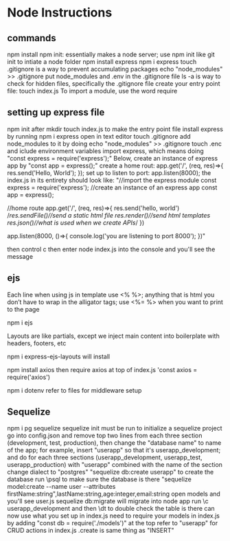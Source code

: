 # Node Instructions

## commands

npm install
npm init: essentially makes a node server; use npm init like git init to intiate a node folder
npm install express
npm i express
touch .gitignore is a way to prevent accumulating packages
echo "node_modules" >> .gitignore
put node_modules and .env in the .gitignore file
ls -a is way to check for hidden files, specifically the .gitignore file
create your entry point file: touch index.js
To import a module, use the word require

## setting up express file

npm init after mkdir
touch index.js to make the entry point file
install express by running npm i express
open in text editor
touch .gitignore
add node_modules to it by doing echo "node_modules" >> .gitignore
touch .enc and iclude environment variables
import express, which means doing "const express = require('express');" Below, create an instance of express app by "const app = express();"
create a home rout: app.get('/', (req, res)=>{
res.send('Hello, World');
});
set up to listen to port: app.listen(8000);
the index.js in its entirety should look like:
"//import the express module
const express = require('express');
//create an instance of an express app
const app = express();

//home route
app.get('/', (req, res)=>{
res.send('hello, world')
/_res.sendFile()//send a static html file
res.render()//send html templates
res.json()//what is used when we create APIs_/
})

app.listen(8000, ()=>{
console.log('you are listening to port 8000');
})"

then control c
then enter node index.js into the console and you'll see the message

## ejs

Each line when using js in template use <% %>; anything that is html you don’t have to wrap in the alligator tags; use <%= %> when you want to print to the page

npm i ejs

Layouts are like partials, except we inject main content into boilerplate with headers, footers, etc

npm i express-ejs-layouts will install

npm install axios
then require axios at top of index.js 'const axios = require('axios')

npm i dotenv
refer to files for middleware setup

## Sequelize

npm i pg sequelize
sequelize init must be run to initialize a sequelize project
go into config.json and remove top two lines from each three section (development, test, production), then change the "database name" to name of the app; for example, insert "userapp" so that it's userapp_development; and do for each three sections (userapp_development, userapp_test, userapp_production) with "userapp" combined with the name of the section
change dialect to "postgres"
"sequelize db:create userapp" to create the database
run \psql to make sure the database is there
"sequelize model:create --name user --attributes firstName:string",lastName:string,age:integer,email:string
open models and you'll see user.js
sequelize db:migrate will migrate into node app
run \c userapp_development and then \dt to double check the table is there
can now use what you set up in index.js
need to require your models in index.js by adding "const db = require('./models')" at the top
refer to "userapp" for CRUD actions in index.js
.create is same thing as "INSERT"
